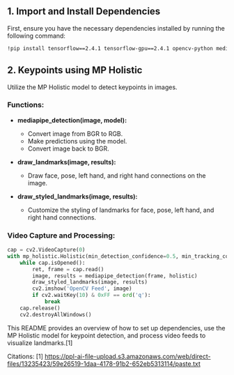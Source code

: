## 1. Import and Install Dependencies
First, ensure you have the necessary dependencies installed by running the following command:
```bash
!pip install tensorflow==2.4.1 tensorflow-gpu==2.4.1 opencv-python mediapipe sklearn matplotlib
```

## 2. Keypoints using MP Holistic
Utilize the MP Holistic model to detect keypoints in images.

### Functions:
- **mediapipe_detection(image, model):**
  - Convert image from BGR to RGB.
  - Make predictions using the model.
  - Convert image back to BGR.
  
- **draw_landmarks(image, results):**
  - Draw face, pose, left hand, and right hand connections on the image.

- **draw_styled_landmarks(image, results):**
  - Customize the styling of landmarks for face, pose, left hand, and right hand connections.

### Video Capture and Processing:
```python
cap = cv2.VideoCapture(0)
with mp_holistic.Holistic(min_detection_confidence=0.5, min_tracking_confidence=0.5) as holistic:
    while cap.isOpened():
        ret, frame = cap.read()
        image, results = mediapipe_detection(frame, holistic)
        draw_styled_landmarks(image, results)
        cv2.imshow('OpenCV Feed', image)
        if cv2.waitKey(10) & 0xFF == ord('q'):
            break
    cap.release()
    cv2.destroyAllWindows()
```

This README provides an overview of how to set up dependencies, use the MP Holistic model for keypoint detection, and process video feeds to visualize landmarks.[1]

Citations:
[1] https://ppl-ai-file-upload.s3.amazonaws.com/web/direct-files/13235423/59e26519-1daa-4178-91b2-652eb5313114/paste.txt
